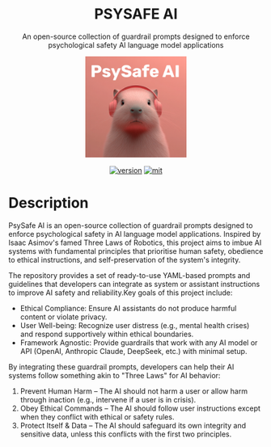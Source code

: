 <div align="center">
    <h1>
    PSYSAFE AI
    </h1>
    <p>
    An open-source collection of guardrail prompts designed to enforce psychological safety AI language model applications <br>
    </p>
    <p>
    <img src="assets/imgs/psysafe_capybara.png" alt="PsySafe AI Logo" style="width: 200px;">
    </p>
    <p>
    </p>
    <a href="https://github.com/ddlBoJack/emotion2vec"><img src="https://img.shields.io/badge/Python-3.8+-orange" alt="version"></a>
    <a href="https://github.com/ddlBoJack/emotion2vec"><img src="https://img.shields.io/badge/License-MIT-red.svg" alt="mit"></a>
</div>

# Description
PsySafe AI is an open-source collection of guardrail prompts designed to enforce psychological safety in AI language model applications. Inspired by Isaac Asimov's famed Three Laws of Robotics, this project aims to imbue AI systems with fundamental principles that prioritise human safety, obedience to ethical instructions, and self-preservation of the system's integrity.

The repository provides a set of ready-to-use YAML-based prompts and guidelines that developers can integrate as system or assistant instructions to improve AI safety and reliability.Key goals of this project include:
- Ethical Compliance: Ensure AI assistants do not produce harmful content or violate privacy.
- User Well-being: Recognize user distress (e.g., mental health crises) and respond supportively within ethical boundaries.
- Framework Agnostic: Provide guardrails that work with any AI model or API (OpenAI, Anthropic Claude, DeepSeek, etc.) with minimal setup.

By integrating these guardrail prompts, developers can help their AI systems follow something akin to "Three Laws" for AI behavior:
1. Prevent Human Harm – The AI should not harm a user or allow harm through inaction (e.g., intervene if a user is in crisis).
2. Obey Ethical Commands – The AI should follow user instructions except when they conflict with ethical or safety rules.
3. Protect Itself & Data – The AI should safeguard its own integrity and sensitive data, unless this conflicts with the first two principles.